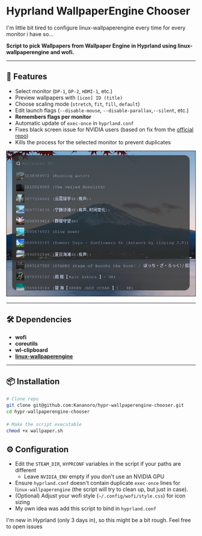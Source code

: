 # Hyprland WallpaperEngine Chooser

I'm little bit tired to configure linux-wallpaperengine every time for every monitor i have so...

**Script to pick Wallpapers from Wallpaper Engine in Hyprland using linux-wallpaperengine and wofi.**

---

## 🚀 Features

- Select monitor (`DP-1`, `DP-2`, `HDMI-1`, etc.)
- Preview wallpapers with `[icon] ID (title)`
- Choose scaling mode (`stretch`, `fit`, `fill`, `default`)
- Edit launch flags (`--disable-mouse`, `--disable-parallax`,`--silent`, etc.)
- **Remembers flags per monitor**
- Automatic update of `exec-once` in `hyprland.conf`
- Fixes black screen issue for NVIDIA users (based on fix from the [official repo](https://github.com/Almamu/linux-wallpaperengine))
- Kills the process for the selected monitor to prevent duplicates

![preview](assets/preview.jpg)

---

## 🛠 Dependencies

- **wofi**
- **coreutils**
- **wl-clipboard**
- **[linux-wallpaperengine](https://github.com/Almamu/linux-wallpaperengine)**

---

## 📦 Installation

```bash
# Clone repo
git clone git@github.com:Kananoro/hypr-wallpaperengine-chooser.git
cd hypr-wallpaperengine-chooser

# Make the script executable
chmod +x wallpaper.sh
```

## ⚙️ Configuration

- Edit the `STEAM_DIR`, `HYPRCONF` variables in the script if your paths are different
  - Leave `NVIDIA_ENV` empty if you don't use an NVIDIA GPU
- Ensure `hyprland.conf` doesn't contain duplicate `exec-once` lines for l`inux-wallpaperengine` (the script will try to clean up, but just in case).
- (Optional) Adjust your wofi style (`~/.config/wofi/style.css`) for icon sizing
- My own idea was add this script to bind in `hyprland.conf`

I'm new in Hyprland (only 3 days in), so this might be a bit rough. Feel free to open issues

